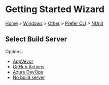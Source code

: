 <!--
GENERATED FILE - DO NOT EDIT
This file was generated by [MarkdownSnippets](https://github.com/SimonCropp/MarkdownSnippets).
Source File: /docs/mdsource/wiz/Windows_Other_Cli_NUnit.source.md
To change this file edit the source file and then run MarkdownSnippets.
-->

# Getting Started Wizard

[Home](/docs/wiz/readme.md) > [Windows](Windows.md) > [Other](Windows_Other.md) > [Prefer CLI](Windows_Other_Cli.md) > [NUnit](Windows_Other_Cli_NUnit.md)

## Select Build Server

Options:
 * [AppVeyor](Windows_Other_Cli_NUnit_AppVeyor.md)
 * [GitHub Actions](Windows_Other_Cli_NUnit_GitHubActions.md)
 * [Azure DevOps](Windows_Other_Cli_NUnit_AzureDevOps.md)
 * [No build server](Windows_Other_Cli_NUnit_None.md)
